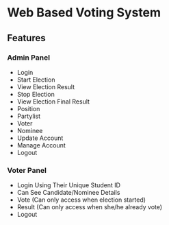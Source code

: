 # Web Based Voting System

## Features
### Admin Panel

- Login
- Start Election 
- View Election Result
- Stop Election
- View Election Final Result
- Position
- Partylist
- Voter
- Nominee 
- Update Account
- Manage Account
- Logout

### Voter Panel

- Login Using Their Unique Student ID
- Can See Candidate/Nominee Details
- Vote (Can only access when election started)
- Result (Can only access when she/he already vote)
- Logout

